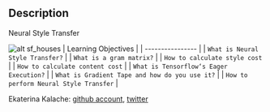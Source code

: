 ## Description
Neural Style Transfer

![alt sf_houses](https://imgur.com/a/ppDFSo0)
| Learning Objectives  |
| ---------------- |
| `What is Neural Style Transfer?` |
| `What is a gram matrix?` |
| `How to calculate style cost` |
| `How to calculate content cost` |
| `What is Tensorflow‘s Eager Execution?` |
| `What is Gradient Tape and how do you use it?`  |
| `How to perform Neural Style Transfer` |

Ekaterina Kalache: [github account](https://github.com/KatyaKalache), [twitter](https://twitter.com/KatyaKalache)
